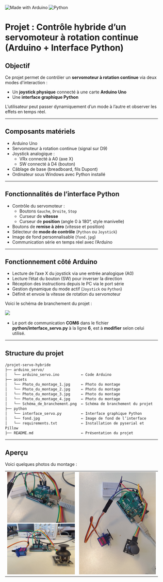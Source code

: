 ![Made with Arduino](https://img.shields.io/badge/Made%20with-Arduino-blue)
![Python](https://img.shields.io/badge/Python-3.10+-blue)
# Projet : Contrôle hybride d’un servomoteur à rotation continue (Arduino + Interface Python)

## Objectif

Ce projet permet de contrôler un **servomoteur à rotation continue** via deux modes d'interaction :

- Un **joystick physique** connecté à une carte **Arduino Uno**
- Une **interface graphique Python**

L’utilisateur peut passer dynamiquement d’un mode à l’autre et observer les effets en temps réel.

---

## Composants matériels

- Arduino Uno  
- Servomoteur à rotation continue (signal sur D9)  
- Joystick analogique :
  - VRx connecté à A0 (axe X)
  - SW connecté à D4 (bouton)
- Câblage de base (breadboard, fils Dupont)
- Ordinateur sous Windows avec Python installé

---

## Fonctionnalités de l’interface Python

- Contrôle du servomoteur :
  - Boutons `Gauche`, `Droite`, `Stop`
  - Curseur de **vitesse**
  - Curseur de **position** (angle 0 à 180°, style manivelle)
- Boutons de **remise à zéro** (vitesse et position)
- Sélecteur de **mode de contrôle** (`Python` ou `Joystick`)
- Image de fond personnalisable (`fond.jpg`)
- Communication série en temps réel avec l’Arduino

---

## Fonctionnement côté Arduino

- Lecture de l’axe X du joystick via une entrée analogique (A0)
- Lecture l’état du bouton (SW) pour inverser la direction
- Réception des instructions depuis le PC via le port série
- Gestion dynamique du mode actif (`Joystick` ou `Python`)
- Définit et envoie la vitesse de rotation du servomoteur

Voici le schéma de branchement du projet :

  <img src="assets/Schéma_de_branchement.png" width="500">

- Le port de communication **COM6** dans le fichier **python/interface_servo.py** à la ligne **6**, est à **modifier** selon celui utilisé.

---

## Structure du projet

```
/projet-servo-hybride
├── arduino_servo/
│   └── arduino_servo.ino          ← Code Arduino
├── assets
│   └── Photo_du_montage_1.jpg     ← Photo du montage
│   └── Photo_du_montage_2.jpg     ← Photo du montage
│   └── Photo_du_montage_3.jpg     ← Photo du montage
│   └── Photo_du_montage_4.jpg     ← Photo du montage
│   └── Schéma_de_branchement.png  ← Schéma de branchement du projet
├── python
│   └── interface_servo.py         ← Interface graphique Python
│   └── fond.jpg                   ← Image de fond de l’interface
│   └── requirements.txt           ← Installation de pyserial et Pillow
├── README.md                      ← Présentation du projet
```

---

## Aperçu
Voici quelques photos du montage : 

<table>
  <tr>
    <td>
      <img src="assets/Photo_du_montage_1.jpg" width="480"><br>
      <img src="assets/Photo_du_montage_2.jpg" width="480">
    </td>
    <td>
      <img src="assets/Photo_du_montage_3.jpg" width="545">
    </td>
  </tr>
</table>
